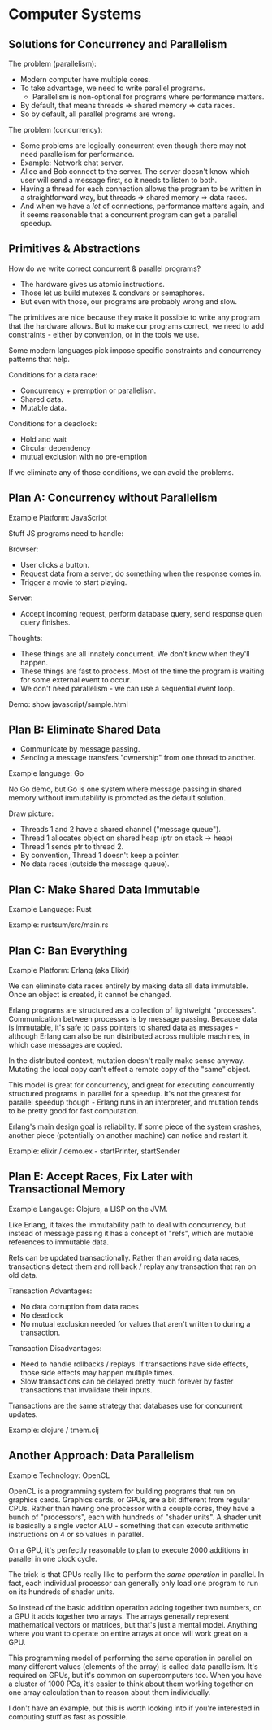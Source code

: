 # Computer Systems

## Solutions for Concurrency and Parallelism

The problem (parallelism):

 - Modern computer have multiple cores.
 - To take advantage, we need to write parallel programs.
   - Parallelism is non-optional for programs where performance matters.
 - By default, that means threads => shared memory => data races.
 - So by default, all parallel programs are wrong.

The problem (concurrency):

 - Some problems are logically concurrent even though there may not
   need parallelism for performance.
 - Example: Network chat server.
 - Alice and Bob connect to the server. The server doesn't know which
   user will send a message first, so it needs to listen to both.
 - Having a thread for each connection allows the program to be written
   in a straightforward way, but threads => shared memory => data races.
 - And when we have a *lot* of connections, performance matters again,
   and it seems reasonable that a concurrent program can get a parallel
   speedup.

## Primitives & Abstractions

How do we write correct concurrent & parallel programs?

 - The hardware gives us atomic instructions.
 - Those let us build mutexes & condvars or semaphores.
 - But even with those, our programs are probably wrong and slow.

The primitives are nice because they make it possible to write any program that
the hardware allows. But to make our programs correct, we need to add
constraints - either by convention, or in the tools we use.

Some modern languages pick impose specific constraints and concurrency patterns
that help.

Conditions for a data race:

 - Concurrency + premption or parallelism. 
 - Shared data.
 - Mutable data.
 
 Conditions for a deadlock:

  - Hold and wait
  - Circular dependency
  - mutual exclusion with no pre-emption

If we eliminate any of those conditions, we can avoid the problems.


## Plan A: Concurrency without Parallelism

Example Platform: JavaScript

Stuff JS programs need to handle:

Browser:

 - User clicks a button.
 - Request data from a server, do something when the response comes in.
 - Trigger a movie to start playing.

Server:

 - Accept incoming request, perform database query, send response quen query finishes.

Thoughts:

 - These things are all innately concurrent. We don't know when they'll happen.
 - These things are fast to process. Most of the time the program is waiting for
   some external event to occur.
 - We don't need parallelism - we can use a sequential event loop.

Demo: show javascript/sample.html


## Plan B: Eliminate Shared Data

 - Communicate by message passing.
 - Sending a message transfers "ownership" from one thread to another.

Example language: Go

No Go demo, but Go is one system where message passing in shared memory
without immutability is promoted as the default solution.

Draw picture:

 - Threads 1 and 2 have a shared channel ("message queue").
 - Thread 1 allocates object on shared heap (ptr on stack -> heap)
 - Thread 1 sends ptr to thread 2.
 - By convention, Thread 1 doesn't keep a pointer.
 - No data races (outside the message queue).

## Plan C: Make Shared Data Immutable

Example Language: Rust

Example: rustsum/src/main.rs


## Plan C: Ban Everything

Example Platform: Erlang (aka Elixir)

We can eliminate data races entirely by making data all data immutable. Once an
object is created, it cannot be changed.

Erlang programs are structured as a collection of lightweight "processes".
Communication between processes is by message passing. Because data is
immutable, it's safe to pass pointers to shared data as messages - although
Erlang can also be run distributed across multiple machines, in which case
messages are copied.

In the distributed context, mutation doesn't really make sense anyway.
Mutating the local copy can't effect a remote copy of the "same" object.

This model is great for concurrency, and great for executing concurrently
structured programs in parallel for a speedup. It's not the greatest for
parallel speedup though - Erlang runs in an interpreter, and mutation tends to
be pretty good for fast computation.

Erlang's main design goal is reliability. If some piece of the system crashes,
another piece (potentially on another machine) can notice and restart it.

Example: elixir / demo.ex - startPrinter, startSender


## Plan E: Accept Races, Fix Later with Transactional Memory

Example Langauge: Clojure, a LISP on the JVM.

Like Erlang, it takes the immutability path to deal with concurrency, but
instead of message passing it has a concept of "refs", which are mutable
references to immutable data.

Refs can be updated transactionally. Rather than avoiding data races,
transactions detect them and roll back / replay any transaction that ran on old
data.

Transaction Advantages: 

 - No data corruption from data races
 - No deadlock
 - No mutual exclusion needed for values that aren't written to during a transaction.

Transaction Disadvantages:

 - Need to handle rollbacks / replays. If transactions have side effects, those
   side effects may happen multiple times.
 - Slow transactions can be delayed pretty much forever by faster transactions
   that invalidate their inputs.

Transactions are the same strategy that databases use for concurrent updates.

Example: clojure / tmem.clj


## Another Approach: Data Parallelism

Example Technology: OpenCL

OpenCL is a programming system for building programs that run on graphics
cards. Graphics cards, or GPUs, are a bit different from regular CPUs. Rather
than having one processor with a couple cores, they have a bunch of
"processors", each with hundreds of "shader units". A shader unit is basically
 a single vector ALU - something that can execute arithmetic instructions on
4 or so values in parallel.

On a GPU, it's perfectly reasonable to plan to execute 2000 additions in
parallel in one clock cycle.

The trick is that GPUs really like to perform the *same operation* in parallel.
In fact, each individual processor can generally only load one program to run
on its hundreds of shader units.

So instead of the basic addition operation adding together two numbers, on a
GPU it adds together two arrays. The arrays generally represent mathematical
vectors or matrices, but that's just a mental model. Anything where you want
to operate on entire arrays at once will work great on a GPU.

This programming model of performing the same operation in parallel on many
different values (elements of the array) is called data parallelism. It's
required on GPUs, but it's common on supercomputers too. When you have a
cluster of 1000 PCs, it's easier to think about them working together on one
array calculation than to reason about them individually.

I don't have an example, but this is worth looking into if you're interested in
computing stuff as fast as possible.

